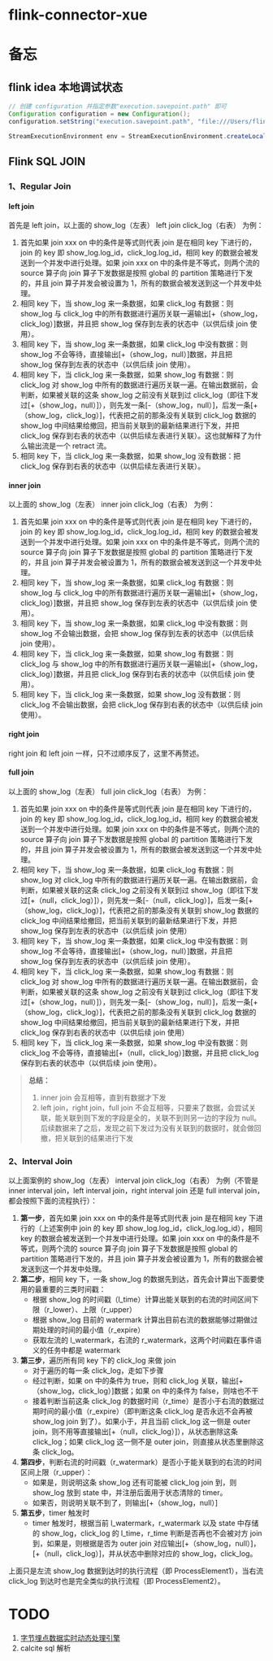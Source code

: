 # flink-connector-xue

# 备忘

## flink idea 本地调试状态
```java
// 创建 configuration 并指定参数"execution.savepoint.path" 即可
Configuration configuration = new Configuration();
configuration.setString("execution.savepoint.path", "file:///Users/flink/checkpoints/ce2e1969c5088bf27daf35d4907659fd/chk-5");

StreamExecutionEnvironment env = StreamExecutionEnvironment.createLocalEnvironmentWithWebUI(configuration);
```

## Flink SQL JOIN

### 1、Regular Join

#### left join
首先是 left join，以上面的 show_log（左表） left join click_log（右表） 为例：
1. 首先如果 join xxx on 中的条件是等式则代表 join 是在相同 key 下进行的，join 的 key 即 show_log.log_id，click_log.log_id，相同 key 的数据会被发送到一个并发中进行处理。如果 join xxx on 中的条件是不等式，则两个流的 source 算子向 join 算子下发数据是按照 global 的 partition 策略进行下发的，并且 join 算子并发会被设置为 1，所有的数据会被发送到这一个并发中处理。
2. 相同 key 下，当 show_log 来一条数据，如果 click_log 有数据：则 show_log 与 click_log 中的所有数据进行遍历关联一遍输出[+（show_log，click_log）]数据，并且把 show_log 保存到左表的状态中（以供后续 join 使用）。
3. 相同 key 下，当 show_log 来一条数据，如果 click_log 中没有数据：则 show_log 不会等待，直接输出[+（show_log，null）]数据，并且把 show_log 保存到左表的状态中（以供后续 join 使用）。
4. 相同 key 下，当 click_log 来一条数据，如果 show_log 有数据：则 click_log 对 show_log 中所有的数据进行遍历关联一遍。在输出数据前，会判断，如果被关联的这条 show_log 之前没有关联到过 click_log（即往下发过[+（show_log，null）]），则先发一条[-（show_log，null）]，后发一条[+（show_log，click_log）]，代表把之前的那条没有关联到 click_log 数据的 show_log 中间结果给撤回，把当前关联到的最新结果进行下发，并把 click_log 保存到右表的状态中（以供后续左表进行关联）。这也就解释了为什么输出流是一个 retract 流。
5. 相同 key 下，当 click_log 来一条数据，如果 show_log 没有数据：把 click_log 保存到右表的状态中（以供后续左表进行关联）。

#### inner join
以上面的 show_log（左表） inner join click_log（右表） 为例：
1. 首先如果 join xxx on 中的条件是等式则代表 join 是在相同 key 下进行的，join 的 key 即 show_log.log_id，click_log.log_id，相同 key 的数据会被发送到一个并发中进行处理。如果 join xxx on 中的条件是不等式，则两个流的 source 算子向 join 算子下发数据是按照 global 的 partition 策略进行下发的，并且 join 算子并发会被设置为 1，所有的数据会被发送到这一个并发中处理。
2. 相同 key 下，当 show_log 来一条数据，如果 click_log 有数据：则 show_log 与 click_log 中的所有数据进行遍历关联一遍输出[+（show_log，click_log）]数据，并且把 show_log 保存到左表的状态中（以供后续 join 使用）。
3. 相同 key 下，当 show_log 来一条数据，如果 click_log 中没有数据：则 show_log 不会输出数据，会把 show_log 保存到左表的状态中（以供后续 join 使用）。
4. 相同 key 下，当 click_log 来一条数据，如果 show_log 有数据：则 click_log 与 show_log 中的所有数据进行遍历关联一遍输出[+（show_log，click_log）]数据，并且把 click_log 保存到右表的状态中（以供后续 join 使用）。
5. 相同 key 下，当 click_log 来一条数据，如果 show_log 没有数据：则 click_log 不会输出数据，会把 click_log 保存到右表的状态中（以供后续 join 使用）。

#### right join
right join 和 left join 一样，只不过顺序反了，这里不再赘述。

#### full join
以上面的 show_log（左表） full join click_log（右表） 为例：
1. 首先如果 join xxx on 中的条件是等式则代表 join 是在相同 key 下进行的，join 的 key 即 show_log.log_id，click_log.log_id，相同 key 的数据会被发送到一个并发中进行处理。如果 join xxx on 中的条件是不等式，则两个流的 source 算子向 join 算子下发数据是按照 global 的 partition 策略进行下发的，并且 join 算子并发会被设置为 1，所有的数据会被发送到这一个并发中处理。
2. 相同 key 下，当 show_log 来一条数据，如果 click_log 有数据：则 show_log 对 click_log 中所有的数据进行遍历关联一遍。在输出数据前，会判断，如果被关联的这条 click_log 之前没有关联到过 show_log（即往下发过[+（null，click_log）]），则先发一条[-（null，click_log）]，后发一条[+（show_log，click_log）]，代表把之前的那条没有关联到 show_log 数据的 click_log 中间结果给撤回，把当前关联到的最新结果进行下发，并把 show_log 保存到左表的状态中（以供后续 join 使用）
3. 相同 key 下，当 show_log 来一条数据，如果 click_log 中没有数据：则 show_log 不会等待，直接输出[+（show_log，null）]数据，并且把 show_log 保存到左表的状态中（以供后续 join 使用）。
4. 相同 key 下，当 click_log 来一条数据，如果 show_log 有数据：则 click_log 对 show_log 中所有的数据进行遍历关联一遍。在输出数据前，会判断，如果被关联的这条 show_log 之前没有关联到过 click_log（即往下发过[+（show_log，null）]），则先发一条[-（show_log，null）]，后发一条[+（show_log，click_log）]，代表把之前的那条没有关联到 click_log 数据的 show_log 中间结果给撤回，把当前关联到的最新结果进行下发，并把 click_log 保存到右表的状态中（以供后续 join 使用）
5. 相同 key 下，当 click_log 来一条数据，如果 show_log 中没有数据：则 click_log 不会等待，直接输出[+（null，click_log）]数据，并且把 click_log 保存到右表的状态中（以供后续 join 使用）。

> **总结：**
> 1. inner join 会互相等，直到有数据才下发
> 2. left join，right join，full join 不会互相等，只要来了数据，会尝试关联，能关联到则下发的字段是全的，关联不到则另一边的字段为 null。后续数据来了之后，发现之前下发过为没有关联到的数据时，就会做回撤，把关联到的结果进行下发

### 2、Interval Join
以上面案例的 show_log（左表） interval join click_log（右表） 为例（不管是 inner interval join，left interval join，right interval join 还是 full interval join，都会按照下面的流程执行）：

1. **第一步**，首先如果 join xxx on 中的条件是等式则代表 join 是在相同 key 下进行的（上述案例中 join 的 key 即 show_log.log_id，click_log.log_id），相同 key 的数据会被发送到一个并发中进行处理。如果 join xxx on 中的条件是不等式，则两个流的 source 算子向 join 算子下发数据是按照 global 的 partition 策略进行下发的，并且 join 算子并发会被设置为 1，所有的数据会被发送到这一个并发中处理。
2. **第二步**，相同 key 下，一条 show_log 的数据先到达，首先会计算出下面要使用的最重要的三类时间戳：
    - 根据 show_log 的时间戳（l_time）计算出能关联到的右流的时间区间下限（r_lower）、上限（r_upper）
    - 根据 show_log 目前的 watermark 计算出目前右流的数据能够过期做过期处理的时间的最小值（r_expire）
    - 获取左流的 l_watermark，右流的 r_watermark，这两个时间戳在事件语义的任务中都是 watermark
3. **第三步**，遍历所有同 key 下的 click_log 来做 join
    - 对于遍历的每一条 click_log，走如下步骤
    - 经过判断，如果 on 中的条件为 true，则和 click_log 关联，输出[+（show_log，click_log）]数据；如果 on 中的条件为 false，则啥也不干
    - 接着判断当前这条 click_log 的数据时间（r_time）是否小于右流的数据过期时间的最小值（r_expire）（即判断这条 click_log 是否永远不会再被 show_log join 到了）。如果小于，并且当前 click_log 这一侧是 outer join，则不用等直接输出[+（null，click_log）]），从状态删除这条 click_log；如果 click_log 这一侧不是 outer join，则直接从状态里删除这条 click_log。
4. **第四步**，判断右流的时间戳（r_watermark）是否小于能关联到的右流的时间区间上限（r_upper）：
    - 如果是，则说明这条 show_log 还有可能被 click_log join 到，则 show_log 放到 state 中，并注册后面用于状态清除的 timer。
    - 如果否，则说明关联不到了，则输出[+（show_log，null）]
5. **第五步**，timer 触发时
    - timer 触发时，根据当前 l_watermark，r_watermark 以及 state 中存储的 show_log，click_log 的 l_time，r_time 判断是否再也不会被对方 join 到，如果是，则根据是否为 outer join 对应输出[+（show_log，null）]，[+（null，click_log）]，并从状态中删除对应的 show_log，click_log。

上面只是左流 show_log 数据到达时的执行流程（即 ProcessElement1），当右流 click_log 到达时也是完全类似的执行流程（即 ProcessElement2）。

# TODO
1. [字节埋点数据实时动态处理引擎](https://mp.weixin.qq.com/s?__biz=MzkxNjA1MzM5OQ==&mid=2247488435&idx=1&sn=5d89a0d24603c08af4be342462409230&chksm=c1549f4bf623165d977426d13a0bdbe821ec8738744d2274613a7ad92dec0256d090aea4b815&scene=21#wechat_redirect)
2. calcite sql 解析